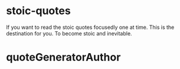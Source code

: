 # stoic-quotes
If you want to read the stoic quotes focusedly one at time. 
This is the destination for you.
To become stoic and inevitable.
# quoteGeneratorAuthor
